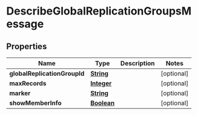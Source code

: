 

# DescribeGlobalReplicationGroupsMessage


## Properties

| Name | Type | Description | Notes |
|------------ | ------------- | ------------- | -------------|
|**globalReplicationGroupId** | [**String**](String.md) |  |  [optional] |
|**maxRecords** | [**Integer**](Integer.md) |  |  [optional] |
|**marker** | [**String**](String.md) |  |  [optional] |
|**showMemberInfo** | [**Boolean**](Boolean.md) |  |  [optional] |



